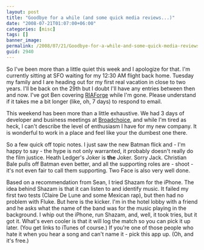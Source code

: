 ```yaml
---
layout: post
title: "Goodbye for a while (and some quick media reviews...)"
date: "2008-07-21T01:07:00+06:00"
categories: [misc]
tags: []
banner_image: 
permalink: /2008/07/21/Goodbye-for-a-while-and-some-quick-media-reviews
guid: 2940
---
```


So I've been more than a little quiet this week and I apologize for that. I'm currently sitting at SFO waiting for my 12:30 AM flight back home. Tuesday my family and I are heading out for my first real vacation in close to two years. I'll be back on the 29th but I doubt I'll have any entries between then and now. I've got Ben covering <a href="http://www.riaforge.org">RIAForge</a> while I'm gone. Please understand if it takes me a bit longer (like, oh, 7 days) to respond to email. 

This weekend has been more than a little exhaustive. We had 3 days of developer and business meetings at <a href="http://www.broadchoice.com">Broadchoice</a>, and while I'm tired as heck, I can't describe the level of enthusiasm I have for my new company. It is wonderful to work in a place and feel like your the dumbest one there. 

So a few quick off topic notes. I just saw the new Batman flick and - I'm happy to say - the hype is not only warranted, it probably doesn't really do the film justice. Heath Ledger's Joker is <b>the</b> Joker. Sorry Jack. Christian Bale pulls off Batman even better, and all the supporting roles are - shoot - it's not even fair to call them supporting. Two Face is also very well done.

Based on a recommendation from Sean, I tried Shazam for the iPhone. The idea behind Shazam is that it can listen to and identify music. It failed my first two tests (Claire De Lune and some Mexican rap), but then had no problem with Fluke. But here is the kicker. I'm in the hotel lobby with a friend and he asks what the name of the band was for the music playing in the background. I whip out the iPhone, run Shazam, and, well, it took tries, but it got it. What's even cooler is that it will log the match so you can pick it up later. (You get links to iTunes of course.) If you're one of those people who hate it when you hear a song and can't name it - pick this app up. (Oh, and it's free.)